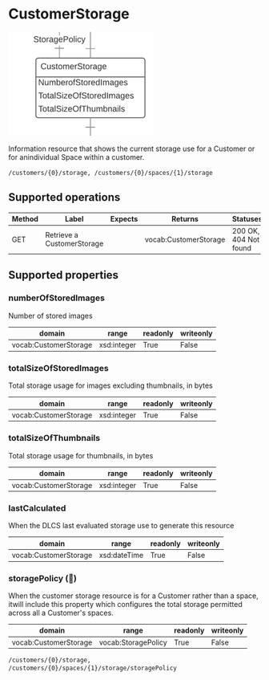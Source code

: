 # CustomerStorage

![](customerstorage.png)

Information resource that shows the current storage use for a Customer or for anindividual Space within a customer.


```
/customers/{0}/storage, /customers/{0}/spaces/{1}/storage
```


## Supported operations


| Method | Label                      | Expects | Returns               | Statuses              |
|--------|----------------------------|---------|-----------------------|-----------------------|
| GET    | Retrieve a CustomerStorage |         | vocab:CustomerStorage | 200 OK, 404 Not found |


## Supported properties


### numberOfStoredImages

Number of stored images


| domain                | range       | readonly | writeonly |
|-----------------------|-------------|----------|-----------|
| vocab:CustomerStorage | xsd:integer | True     | False     |


### totalSizeOfStoredImages

Total storage usage for images excluding thumbnails, in bytes


| domain                | range       | readonly | writeonly |
|-----------------------|-------------|----------|-----------|
| vocab:CustomerStorage | xsd:integer | True     | False     |


### totalSizeOfThumbnails

Total storage usage for thumbnails, in bytes


| domain                | range       | readonly | writeonly |
|-----------------------|-------------|----------|-----------|
| vocab:CustomerStorage | xsd:integer | True     | False     |


### lastCalculated

When the DLCS last evaluated storage use to generate this resource


| domain                | range        | readonly | writeonly |
|-----------------------|--------------|----------|-----------|
| vocab:CustomerStorage | xsd:dateTime | True     | False     |


### storagePolicy (🔗)

When the customer storage resource is for a Customer rather than a space, itwill include this property which configures the total storage permitted across all a Customer's spaces. 


| domain                | range               | readonly | writeonly |
|-----------------------|---------------------|----------|-----------|
| vocab:CustomerStorage | vocab:StoragePolicy | True     | False     |


```
/customers/{0}/storage, /customers/{0}/spaces/{1}/storage/storagePolicy
```

